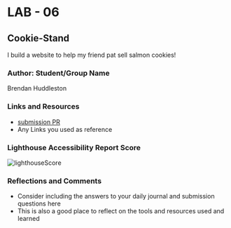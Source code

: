 # LAB - 06

## Cookie-Stand

I build a website to help my friend pat sell salmon cookies!

### Author: Student/Group Name

Brendan Huddleston

### Links and Resources

* [submission PR](http://xyz.com)
* Any Links you used as reference

### Lighthouse Accessibility Report Score

![lighthouseScore](lighthouselab06)

### Reflections and Comments

* Consider including the answers to your daily journal and submission questions here
* This is also a good place to reflect on the tools and resources used and learned

